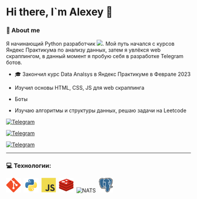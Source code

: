 # Hi there, I`m Alexey 👋


### 🔭 About me


Я начинающий Python разработчик <img src="https://media.giphy.com/media/WUlplcMpOCEmTGBtBW/giphy.gif" width="30px">. Мой путь начался с курсов Яндекс Практикума по анализу данных, затем я увлёкся web скраппингом, в данный момент я пробую себя в разработке Telegram ботов.


* 🎓 Закончил курс Data Analsys в Яндекс Практикуме в Феврале 2023

* Изучил основы HTML, CSS, JS для web скраппинга

* Боты

* Изучаю алгоритмы и структуры данных, решаю задачи на Leetcode


[![Telegram](https://img.shields.io/badge/Telegram-%40alisanskiy-blue.svg)](https://t.me/alisanskiy)

[![Telegram](https://img.shields.io/badge/Telegram-%40alisanskiy-blue?logo=telegram)](https://t.me/alisanskiy)

[![Telegram](https://img.shields.io/badge/Telegram-%40alisanskiy-0077B5?logo=telegram&logoColor=white)](https://t.me/alisanskiy)



___

### 💻 Технологии:

<div>
  <img src="https://github.com/devicons/devicon/blob/master/icons/git/git-original.svg" title="git" alt="git" width="40" height="40"/>&nbsp
  <img src="https://github.com/devicons/devicon/blob/master/icons/python/python-original.svg" title="python" alt="python" width="40" height="40"/>&nbsp
  <img src="https://github.com/devicons/devicon/blob/master/icons/javascript/javascript-original.svg" title="javascript" alt="javascript" width="40" height="40"/>&nbsp
  <img src="https://github.com/devicons/devicon/blob/master/icons/redis/redis-original.svg" title="redis" alt="redis" width="40" height="40"/>&nbsp
  <img src="https://cncf-branding.netlify.app/img/projects/nats/icon/color/nats-icon-color.svg" title="NATS" alt="NATS" width="40" height="40"/>&nbsp
  <img src="https://github.com/devicons/devicon/blob/master/icons/postgresql/postgresql-original.svg" title="postgresql" alt="postgresql" width="40" height="40"/>&nbsp

</div>